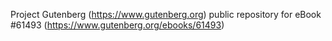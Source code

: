 Project Gutenberg (https://www.gutenberg.org) public repository for
eBook #61493 (https://www.gutenberg.org/ebooks/61493)
